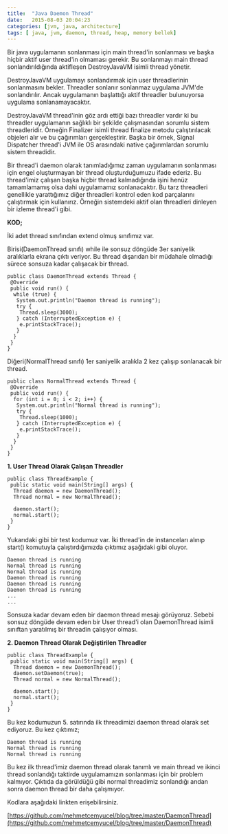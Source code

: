 ```yaml
---
title:  "Java Daemon Thread"
date:   2015-08-03 20:04:23
categories: [jvm, java, architecture]
tags: [ java, jvm, daemon, thread, heap, memory bellek]
---
```


Bir java uygulamanın sonlanması için main thread'in sonlanması ve başka hiçbir aktif user thread'in olmaması gerekir. Bu sonlanmayı main thread sonlandırıldığında aktifleşen DestroyJavaVM isimli thread yönetir.  
  
DestroyJavaVM uygulamayı sonlandırmak için user threadlerinin sonlanmasını bekler. Threadler sonlanır sonlanmaz uygulama JVM'de sonlandırılır. Ancak uygulamanın başlattığı aktif threadler bulunuyorsa uygulama sonlanamayacaktır.  
  
DestroyJavaVM thread'inin göz ardı ettiği bazı threadler vardır ki bu threadler uygulamanın sağlıklı bir şekilde çalışmasından sorumlu sistem threadleridir. Örneğin Finalizer isimli thread finalize metodu çalıştırılacak objeleri alır ve bu çağırımları gerçekleştirir. Başka bir örnek, Signal Dispatcher thread'i JVM ile OS arasındaki native çağırımlardan sorumlu sistem threadidir.  
  
Bir thread'i daemon olarak tanımladığımız zaman uygulamanın sonlanması için engel oluşturmayan bir thread oluşturduğumuzu ifade ederiz. Bu thread'imiz çalışan başka hiçbir thread kalmadığında işini henüz tamamlamamış olsa dahi uygulamamız sonlanacaktır. Bu tarz threadleri genellikle yarattığımız diğer threadleri kontrol eden kod parçalarını çalıştırmak için kullanırız. Örneğin sistemdeki aktif olan threadleri dinleyen bir izleme thread'i gibi.  
  
**KOD;**  
  
İki adet thread sınıfından extend olmuş sınıfımız var.  
  
Birisi(DaemonThread sınıfı) while ile sonsuz döngüde 3er saniyelik aralıklarla ekrana çıktı veriyor. Bu thread dışarıdan bir müdahale olmadığı sürece sonsuza kadar çalışacak bir thread.  

	public class DaemonThread extends Thread {
	 @Override
	 public void run() {
	  while (true) {
	   System.out.println("Daemon thread is running");
	   try {
		Thread.sleep(3000);
	   } catch (InterruptedException e) {
		e.printStackTrace();
	   }
	  }
	 }
	}

  
Diğeri(NormalThread sınıfı) 1er saniyelik aralıkla 2 kez çalışıp sonlanacak bir thread.  
  

	public class NormalThread extends Thread {
	 @Override
	 public void run() {
	  for (int i = 0; i < 2; i++) {
	   System.out.println("Normal thread is running");
	   try {
		Thread.sleep(1000);
	   } catch (InterruptedException e) {
		e.printStackTrace();
	   }
	  }
	 }
	}

  
**1. User Thread Olarak Çalışan Threadler**  
  

	public class ThreadExample {
	 public static void main(String[] args) {
	  Thread daemon = new DaemonThread();
	  Thread normal = new NormalThread();

	  daemon.start();
	  normal.start();
	 }
	}

  
Yukarıdaki gibi bir test kodumuz var. İki thread'in de instanceları alınıp start() komutuyla çalıştırdığımızda çıktımız aşağıdaki gibi oluyor.  
  

	Daemon thread is running
	Normal thread is running
	Normal thread is running
	Daemon thread is running
	Daemon thread is running
	Daemon thread is running
	...
	...

  
Sonsuza kadar devam eden bir daemon thread mesajı görüyoruz. Sebebi sonsuz döngüde devam eden bir User thread'i olan DaemonThread isimli sınıftan yaratılmış bir threadin çalışıyor olması.  
  
**2. Daemon Thread Olarak Değiştirilen Threadler**    

	public class ThreadExample {
	 public static void main(String[] args) {
	  Thread daemon = new DaemonThread();
	  daemon.setDaemon(true);
	  Thread normal = new NormalThread();

	  daemon.start();
	  normal.start();
	 }
	}

  
Bu kez kodumuzun 5. satırında ilk threadimizi daemon thread olarak set ediyoruz. Bu kez çıktımız;  
  
  

	Daemon thread is running
	Normal thread is running
	Normal thread is running

  
Bu kez ilk thread'imiz daemon thread olarak tanımlı ve main thread ve ikinci thread sonlandığı taktirde uygulamamızın sonlanması için bir problem kalmıyor. Çıktıda da görüldüğü gibi normal threadimiz sonlandığı andan sonra daemon thread bir daha çalışmıyor.  
  
  
Kodlara aşağıdaki linkten erişebilirsiniz.  
  
[https://github.com/mehmetcemyucel/blog/tree/master/DaemonThread](https://github.com/mehmetcemyucel/blog/tree/master/DaemonThread)

